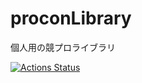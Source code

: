 # proconLibrary
個人用の競プロライブラリ

[![Actions Status](https://github.com/CoCo-Japan-pan/proconLibrary/workflows/verify/badge.svg)](https://github.com/CoCo-Japan-pan/proconLibrary/actions)

